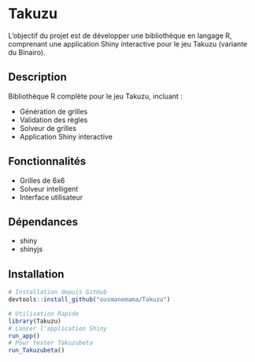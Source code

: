 # Takuzu
 L’objectif du projet est de développer une bibliothèque en langage R, comprenant une  application Shiny interactive pour le jeu Takuzu (variante du Binairo).

 ## Description
Bibliothèque R complète pour le jeu Takuzu, incluant :
- Génération de grilles
- Validation des règles
- Solveur de grilles
- Application Shiny interactive

## Fonctionnalités
- Grilles de 6x6
- Solveur intelligent
- Interface utilisateur

## Dépendances
- shiny
- shinyjs

## Installation
```r
# Installation depuis GitHub
devtools::install_github("ousmanemama/Takuzu")
```
```r
# Utilisation Rapide
library(Takuzu)
# Lancer l'application Shiny
run_app()
# Pour tester Takuzubeta
run_Takuzubeta()
```